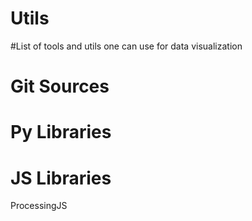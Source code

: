 Utils
=====
#List of tools and utils one can use for data visualization


Git Sources
=====



Py Libraries
=====



JS Libraries
=====
ProcessingJS
